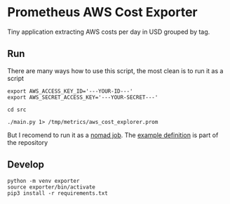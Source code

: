 # Prometheus AWS Cost Exporter

Tiny application extracting AWS costs per day in USD grouped by tag.




## Run

There are many ways how to use this script, the most clean is to run it as a script

```
export AWS_ACCESS_KEY_ID='---YOUR-ID---'
export AWS_SECRET_ACCESS_KEY='---YOUR-SECRET---' 

cd src

./main.py 1> /tmp/metrics/aws_cost_explorer.prom 
```



But I recomend to run it as a [nomad job](https://nomadproject.io). The [example definition](./deploy.nomad) is part of the repository



## Develop

```
python -m venv exporter
source exporter/bin/activate
pip3 install -r requirements.txt

```

